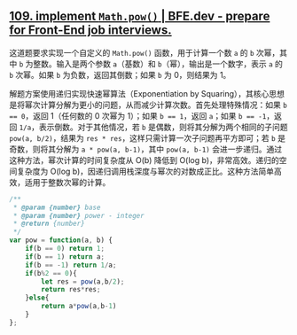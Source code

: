 ## [109. implement `Math.pow()` | BFE.dev - prepare for Front-End job interviews.](https://bigfrontend.dev/problem/implement-Math-pow)

这道题要求实现一个自定义的 `Math.pow()` 函数，用于计算一个数 `a` 的 `b` 次幂，其中 `b` 为整数。输入是两个参数 `a`（基数）和 `b`（幂），输出是一个数字，表示 `a` 的 `b` 次幂。如果 `b` 为负数，返回其倒数；如果 `b` 为 0，则结果为 1。

解题方案使用递归实现快速幂算法（Exponentiation by Squaring），其核心思想是将幂次计算分解为更小的问题，从而减少计算次数。首先处理特殊情况：如果 `b == 0`，返回 1（任何数的 0 次幂为 1）；如果 `b == 1`，返回 `a`；如果 `b == -1`，返回 `1/a`，表示倒数。对于其他情况，若 `b` 是偶数，则将其分解为两个相同的子问题 `pow(a, b/2)`，结果为 `res * res`，这样只需计算一次子问题再平方即可；若 `b` 是奇数，则将其分解为 `a * pow(a, b-1)`，其中 `pow(a, b-1)` 会进一步递归。通过这种方法，幂次计算的时间复杂度从 O(b) 降低到 O(log b)，非常高效。递归的空间复杂度为 O(log b)，因递归调用栈深度与幂次的对数成正比。这种方法简单高效，适用于整数次幂的计算。

```js
/**
 * @param {number} base
 * @param {number} power - integer
 * @return {number}
 */
var pow = function(a, b) {
    if(b == 0) return 1;
    if(b == 1) return a;
    if(b == -1) return 1/a;
    if(b%2 == 0){
        let res = pow(a,b/2);
        return res*res;
    }else{
        return a*pow(a,b-1)
    }
};
```

